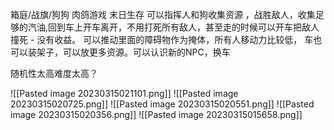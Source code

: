 
箱庭/战旗/狗狗 肉鸽游戏 末日生存
可以指挥人和狗收集资源 ，战胜敌人，收集足够的汽油,回到车上开车离开，不用打死所有敌人，甚至走的时候可以开车把敌人撞死 - 没有收益。 可以推动里面的障碍物作为掩体，所有人移动力比较低，
车也可以装架子，可以放更多资源。可以认识新的NPC，换车

随机性太高难度太高？

![[Pasted image 20230315021101.png]]
![[Pasted image 20230315020725.png]]
![[Pasted image 20230315020551.png]]
![[Pasted image 20230315020356.png]]
![[Pasted image 20230315015658.png]]